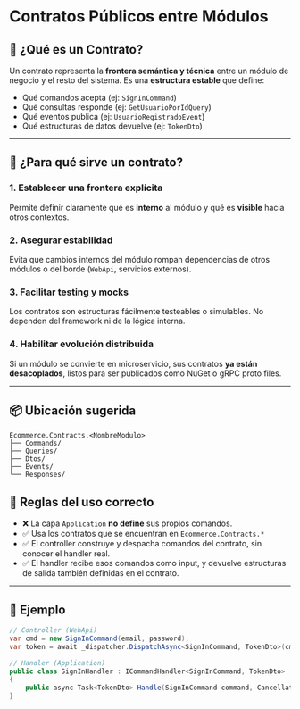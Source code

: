 # Contratos Públicos entre Módulos

## 📘 ¿Qué es un Contrato?

Un contrato representa la **frontera semántica y técnica** entre un módulo de negocio y el resto del sistema. Es una **estructura estable** que define:

- Qué comandos acepta (ej: `SignInCommand`)
- Qué consultas responde (ej: `GetUsuarioPorIdQuery`)
- Qué eventos publica (ej: `UsuarioRegistradoEvent`)
- Qué estructuras de datos devuelve (ej: `TokenDto`)

---

## 🎯 ¿Para qué sirve un contrato?

### 1. Establecer una frontera explícita
Permite definir claramente qué es **interno** al módulo y qué es **visible** hacia otros contextos.

### 2. Asegurar estabilidad
Evita que cambios internos del módulo rompan dependencias de otros módulos o del borde (`WebApi`, servicios externos).

### 3. Facilitar testing y mocks
Los contratos son estructuras fácilmente testeables o simulables. No dependen del framework ni de la lógica interna.

### 4. Habilitar evolución distribuida
Si un módulo se convierte en microservicio, sus contratos **ya están desacoplados**, listos para ser publicados como NuGet o gRPC proto files.

---

## 📦 Ubicación sugerida

```
Ecommerce.Contracts.<NombreModulo>
├── Commands/
├── Queries/
├── Dtos/
├── Events/
└── Responses/
```
## 🧠 Reglas del uso correcto

- ❌ La capa `Application` **no define** sus propios comandos.
- ✅ Usa los contratos que se encuentran en `Ecommerce.Contracts.*`
- ✅ El controller construye y despacha comandos del contrato, sin conocer el handler real.
- ✅ El handler recibe esos comandos como input, y devuelve estructuras de salida también definidas en el contrato.

---

## 🔄 Ejemplo

```csharp
// Controller (WebApi)
var cmd = new SignInCommand(email, password);
var token = await _dispatcher.DispatchAsync<SignInCommand, TokenDto>(cmd);

// Handler (Application)
public class SignInHandler : ICommandHandler<SignInCommand, TokenDto>
{
    public async Task<TokenDto> Handle(SignInCommand command, CancellationToken ct) { ... }
}
```